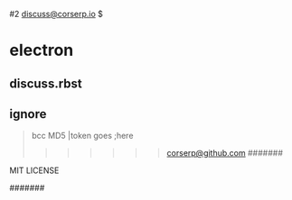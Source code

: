 #2
discuss@corserp.io $

# electron
## discuss.rbst
## ignore 
> bcc MD5
|token goes ;here
>>>>>>> corserp@github.com
#######

MIT LICENSE

#######
